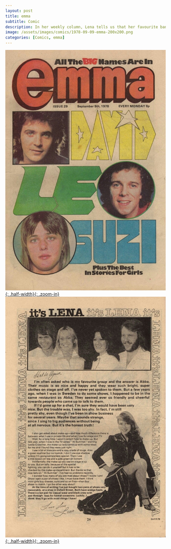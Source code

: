 ```yaml
---
layout: post
title: emma
subtitle: Comic
description: In her weekly column, Lena tells us that her favourite band is ABBA. She also gives make up tips, and reveals that she is mad about shoes.
image: /assets/images/comics/1978-09-09-emma-200x200.png
categories: [Comics, emma]
---
```


[![Front Cover of The Comic Emma Dated 9 September 1978](/assets/images/comics/1978-09-09-emma-front-cover.jpg){: .half-width}{: .zoom-in}](/assets/images/comics/1978-09-09-emma-front-cover.jpg)
[![Page 24 of The Comic Emma Dated 9 September 1978](/assets/images/comics/1978-09-09-emma-page-24.jpg){: .half-width}{: .zoom-in}](/assets/images/comics/1978-09-09-emma-page-24.jpg)
